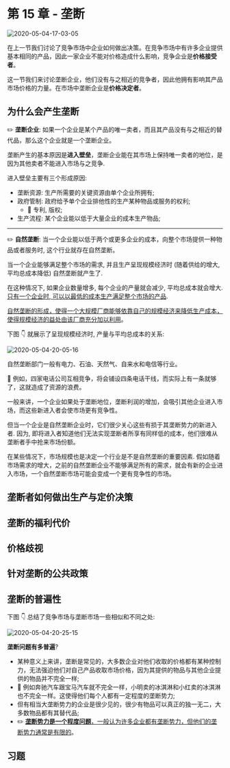 # 第 15 章 - 垄断

![2020-05-04-17-03-05](https://garrik-default-imgs.oss-accelerate.aliyuncs.com/imgs/2020-05-04-17-03-05.png)

在上一节我们讨论了竞争市场中企业如何做出决策。在竞争市场中有许多企业提供基本相同的产品，因此一家企业不能对价格造成什么影响，竞争企业是**价格接受者**。

这一节我们来讨论垄断企业，他们没有与之相近的竞争者，因此他拥有影响其产品市场价格的力量。在市场中垄断企业是**价格决定者**。

## 为什么会产生垄断

✏️ **垄断企业**: 如果一个企业是某个产品的唯一卖者，而且其产品没有与之相近的替代品，那么这个企业就是一个垄断企业。

垄断产生的基本原因是**进入壁垒**，垄断企业能在其市场上保持唯一卖者的地位，是因为其他卖者不能进入市场与之竞争.

进入壁垒主要有三个形成原因:

- 垄断资源: 生产所需要的关键资源由单个企业所拥有;
- 政府管制: 政府给予单个企业排他性的生产某种物品或服务的权利;
  - 🌰 专利, 版权;
- 生产流程: 某个企业能以低于大量企业的成本生产物品;

---

✏️ **自然垄断**: 当一个企业能以低于两个或更多企业的成本，向整个市场提供一种物品或者服务时, 这个行业就存在自然垄断。

当一个企业能够满足整个市场的需求, 并且生产呈现规模经济时 (随着供给的增大, 平均总成本降低) 自然垄断就产生了.

在这种情况下, 如果企业数量增多, 每个企业的产量就会减少, 平均总成本就会增大. <u>只有一个企业时, 可以以最低的成本生产满足整个市场的产品</u>.

<u>自然垄断的形成，使得一个大规模厂商能够依靠自己的规模经济来降低生产成本，使得规模经济的益处由该厂商充分加以利用</u>。

下图 👇 就展示了呈现规模经济时, 产量与平均总成本的关系:

![2020-05-04-20-05-16](https://garrik-default-imgs.oss-accelerate.aliyuncs.com/imgs/2020-05-04-20-05-16.png)

自然垄断部门一般有电力、石油、天然气、自来水和电信等行业。

🌰 例如，四家电话公司互相竞争，将会铺设四条电话干线，而实际上有一条就够了，这就造成了资源的浪费。

一般来讲，一个企业如果处于垄断地位，垄断利润的增加，会吸引其他企业进入市场，而这些新进入者会使市场更有竞争性。

但当一个企业是自然垄断企业时，它们很少关心这些有损于其垄断势力的新进入者. 因为, 即将进入者知道他们无法实现垄断者所享有同样低的成本，他们很难从垄断者手中抢来市场份额。

在某些情况下，市场规模也是决定一个行业是不是自然垄断的重要因素. 假如随着市场需求的增大，之前的自然垄断企业不能够满足所有的需求，就会有新的企业进入市场，一个自然垄断市场可能会变成一个更有竞争性的市场。

## 垄断者如何做出生产与定价决策

## 垄断的福利代价

## 价格歧视

## 针对垄断的公共政策

## 垄断的普遍性

下图 👇 总结了竞争市场与垄断市场一些相似和不同之处:

![2020-05-04-20-25-15](https://garrik-default-imgs.oss-accelerate.aliyuncs.com/imgs/2020-05-04-20-25-15.png)

**垄断问题有多普遍**?

- 某种意义上来讲，垄断是常见的，大多数企业对他们收取的价格都有某种控制力，无法强迫他们对自己产品收取市场价格，因为其提供的物品与其他企业提供的物品并不完全一样;
- 🌰 例如奔驰汽车跟宝马汽车就不完全一样，小明卖的冰淇淋和小红卖的冰淇淋也不完全一样。这使得他们每个人都有一定程度的垄断势力;
- 但有相当大垄断势力的企业是很少见的，很少有物品可以真正的独一无二，大多数物品都有其替代品;
- ✏️ <u>**垄断势力是一个程度问题**，一般认为许多企业都有垄断势力，但他们的垄断势力通常是有限的</u>。

## 习题
